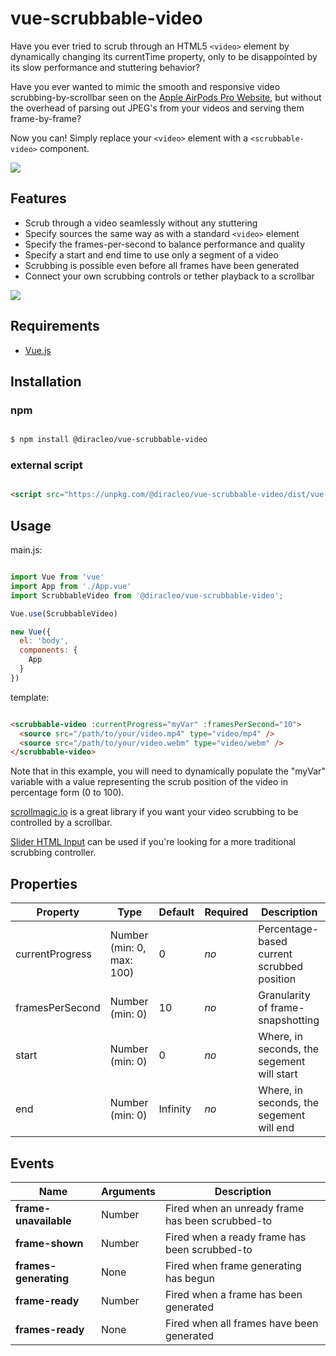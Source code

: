 # vue-scrubbable-video

Have you ever tried to scrub through an HTML5 `<video>` element by dynamically changing its currentTime property, only to be disappointed by its slow performance and stuttering behavior?

Have you ever wanted to mimic the smooth and responsive video scrubbing-by-scrollbar seen on the [Apple AirPods Pro Website](https://www.apple.com/airpods-pro/), but without the overhead of parsing out JPEG's from your videos and serving them frame-by-frame?

Now you can! Simply replace your `<video>` element with a `<scrubbable-video>` component.

![](demo1.gif)

## Features

  * Scrub through a video seamlessly without any stuttering
  * Specify sources the same way as with a standard `<video>` element
  * Specify the frames-per-second to balance performance and quality
  * Specify a start and end time to use only a segment of a video
  * Scrubbing is possible even before all frames have been generated
  * Connect your own scrubbing controls or tether playback to a scrollbar

![](demo2.gif)

## Requirements

- [Vue.js](https://github.com/vuejs/vue)

## Installation

### npm

```bash

$ npm install @diracleo/vue-scrubbable-video

```

### external script

```html

<script src="https://unpkg.com/@diracleo/vue-scrubbable-video/dist/vue-scrubbable-video.min.js"></script>

```

## Usage

main.js:

```javascript

import Vue from 'vue'
import App from './App.vue'
import ScrubbableVideo from '@diracleo/vue-scrubbable-video';

Vue.use(ScrubbableVideo)

new Vue({
  el: 'body',
  components: {
    App
  }
})

```

template:

```html

<scrubbable-video :currentProgress="myVar" :framesPerSecond="10">
  <source src="/path/to/your/video.mp4" type="video/mp4" />
  <source src="/path/to/your/video.webm" type="video/webm" />
</scrubbable-video>

```

Note that in this example, you will need to dynamically populate the "myVar" variable with a value representing the scrub position of the video in percentage form (0 to 100). 

[scrollmagic.io](https://scrollmagic.io/) is a great library if you want your video scrubbing to be controlled by a scrollbar.

[Slider HTML Input](https://developer.mozilla.org/en-US/docs/Web/HTML/Element/input/range) can be used if you're looking for a more traditional scrubbing controller. 

## Properties

| Property           | Type                        | Default           | Required | Description                              |
| ------------------ | --------------------------- | ----------------- | -------- | ---------------------------------------- |
| currentProgress    | Number (min: 0, max: 100)   | 0                 | *no*     | Percentage-based current scrubbed position   |
| framesPerSecond    | Number (min: 0)             | 10                | *no*     | Granularity of frame-snapshotting            |
| start              | Number (min: 0)             | 0                 | *no*     | Where, in seconds, the segement will start   |
| end                | Number (min: 0)             | Infinity          | *no*     | Where, in seconds, the segement will end     |


## Events

| Name                  | Arguments                                | Description                                          |
| --------------------- | ---------------------------------------- | ---------------------------------------------------- |
| **frame-unavailable** | Number                                   | Fired when an unready frame has been scrubbed-to     |
| **frame-shown**       | Number                                   | Fired when a ready frame has been scrubbed-to        |
| **frames-generating** | None                                     | Fired when frame generating has begun                |
| **frame-ready**       | Number                                   | Fired when a frame has been generated                | 
| **frames-ready**      | None                                     | Fired when all frames have been generated            | 